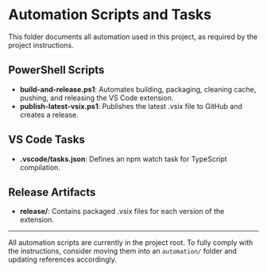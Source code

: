 # Automation Scripts and Tasks

This folder documents all automation used in this project, as required by the project instructions.

## PowerShell Scripts

- **build-and-release.ps1**: Automates building, packaging, cleaning cache, pushing, and releasing the VS Code extension.
- **publish-latest-vsix.ps1**: Publishes the latest .vsix file to GitHub and creates a release.

## VS Code Tasks

- **.vscode/tasks.json**: Defines an npm watch task for TypeScript compilation.

## Release Artifacts

- **release/**: Contains packaged .vsix files for each version of the extension.

---

All automation scripts are currently in the project root. To fully comply with the instructions, consider moving them into an `automation/` folder and updating references accordingly.
